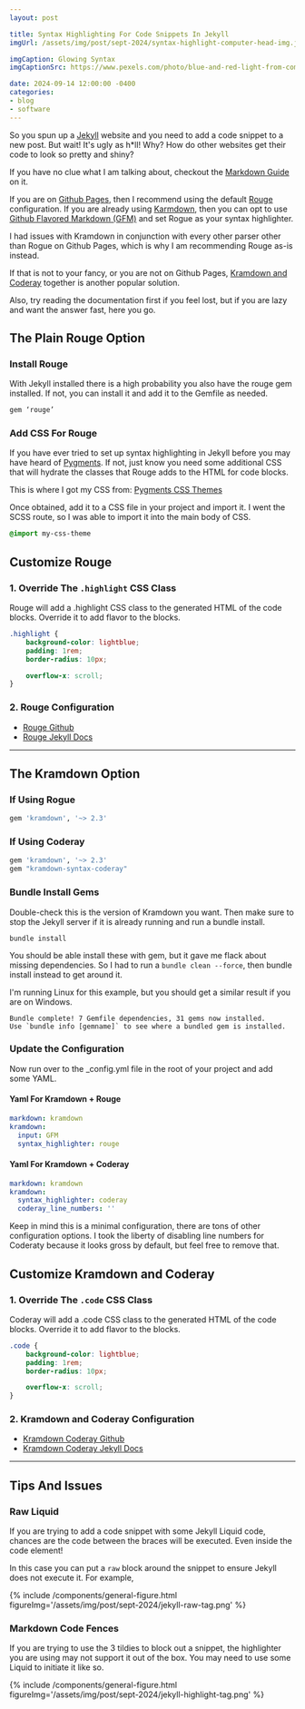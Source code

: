 ```yaml
---
layout: post

title: Syntax Highlighting For Code Snippets In Jekyll
imgUrl: /assets/img/post/sept-2024/syntax-highlight-computer-head-img.jpg

imgCaption: Glowing Syntax
imgCaptionSrc: https://www.pexels.com/photo/blue-and-red-light-from-computer-1933900/

date: 2024-09-14 12:00:00 -0400
categories:
- blog
- software
---
```

So you spun up a [Jekyll](https://jekyllrb.com/docs/) website and you need to add a code snippet to a new post. But wait! It's ugly as h*ll! Why? How do other websites get their code to look so pretty and shiny?

If you have no clue what I am talking about, checkout the [Markdown Guide](https://www.markdownguide.org/extended-syntax/#fenced-code-blocks) on it.

If you are on [Github Pages](https://pages.github.com/), then I recommend using the default [Rouge](https://github.com/rouge-ruby/rouge) configuration. If you are already using [Karmdown](https://kramdown.gettalong.org/), then you can opt to use [Github Flavored Markdown (GFM)](https://github.github.com/gfm/) and set Rogue as your syntax highlighter.

I had issues with Kramdown in conjunction with every other parser other than Rogue on Github Pages, which is why I am recommending Rouge as-is instead.

If that is not to your fancy, or you are not on Github Pages, [Kramdown and Coderay](https://github.com/kramdown/syntax-coderay) together is another popular solution.

Also, try reading the documentation first if you feel lost, but if you are lazy and want the answer fast, here you go.

## The Plain Rouge Option

### Install Rouge

With Jekyll installed there is a high probability you also have the rouge gem installed. If not, you can install it and add it to the Gemfile as needed.

```ruby
gem ‘rouge’
```

### Add CSS For Rouge

If you have ever tried to set up syntax highlighting in Jekyll before you may have heard of [Pygments](https://pygments.org/). If not, just know you need some additional CSS that will hydrate the classes that Rouge adds to the HTML for code blocks.

This is where I got my CSS from: [Pygments CSS Themes](https://jwarby.github.io/jekyll-pygments-themes/languages/ruby.html)

Once obtained, add it to a CSS file in your project and import it. I went the SCSS route, so I was able to import it into the main body of CSS.

```css
@import my-css-theme
```

## Customize Rouge

### 1. Override The `.highlight` CSS Class

Rouge will add a .highlight CSS class to the generated HTML of the code blocks. Override it to add flavor to the blocks.

```css
.highlight {
    background-color: lightblue;
    padding: 1rem;
    border-radius: 10px;

    overflow-x: scroll;
}
```

### 2. Rouge Configuration

- [Rouge Github](https://github.com/rouge-ruby/rouge)
- [Rouge Jekyll Docs](https://jekyllrb.com/docs/liquid/tags/#code-snippet-highlighting)

---
## The Kramdown Option

### If Using Rogue

```ruby
gem 'kramdown', '~> 2.3'
```

### If Using Coderay

```ruby
gem 'kramdown', '~> 2.3'
gem "kramdown-syntax-coderay"
```

### Bundle Install Gems

Double-check this is the version of Kramdown you want. Then make sure to stop the Jekyll server if it is already running and run a bundle install.

```shell
bundle install
```

You should be able install these with gem, but it gave me flack about missing dependencies. So I had to run a `bundle clean --force`, then bundle install instead to get around it.

I'm running Linux for this example, but you should get a similar result if you are on Windows.

```shell
Bundle complete! 7 Gemfile dependencies, 31 gems now installed.
Use `bundle info [gemname]` to see where a bundled gem is installed.
```

### Update the Configuration

Now run over to the _config.yml file in the root of your project and add some YAML.

#### Yaml For Kramdown + Rouge

```yaml
markdown: kramdown
kramdown:
  input: GFM
  syntax_highlighter: rouge
```

#### Yaml For Kramdown + Coderay

```yaml
markdown: kramdown
kramdown:
  syntax_highlighter: coderay
  coderay_line_numbers: ''
```

Keep in mind this is a minimal configuration, there are tons of other configuration options. I took the liberty of disabling line numbers for Coderaty because it looks gross by default, but feel free to remove that.

## Customize Kramdown and Coderay

### 1. Override The `.code` CSS Class

Coderay will add a .code CSS class to the generated HTML of the code blocks. Override it to add flavor to the blocks.

```css
.code {
    background-color: lightblue;
    padding: 1rem;
    border-radius: 10px;

    overflow-x: scroll;
}
```

### 2. Kramdown and Coderay Configuration

- [Kramdown Coderay Github](https://github.com/kramdown/syntax-coderay)
- [Kramdown Coderay Jekyll Docs](https://jekyllrb.com/docs/configuration/markdown/)

---

## Tips And Issues

### Raw Liquid

If you are trying to add a code snippet with some Jekyll Liquid code, chances are the code between the braces will be executed. Even inside the code element!

In this case you can put a `raw` block around the snippet to ensure Jekyll does not execute it. For example,

{% include /components/general-figure.html figureImg='/assets/img/post/sept-2024/jekyll-raw-tag.png' %}

### Markdown Code Fences

If you are trying to use the 3 tildies to block out a snippet, the highlighter you are using may not support it out of the box. You may need to use some Liquid to initiate it like so.

{% include /components/general-figure.html figureImg='/assets/img/post/sept-2024/jekyll-highlight-tag.png' %}
